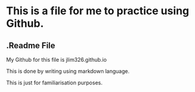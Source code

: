 # This is a file for me to practice using Github.
## .Readme File

My Github for this file is jlim326.github.io

This is done by writing using markdown language.

This is just for familiarisation purposes.
